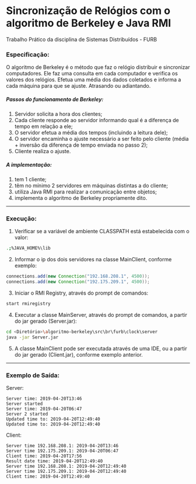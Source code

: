 # Sincronização de Relógios com o algoritmo de Berkeley e Java RMI
Trabalho Prático da disciplina de Sistemas Distribuídos - FURB
### Especificação:
O algoritmo de Berkeley é o método que faz o relógio distribuir e sincronizar computadores. Ele faz uma consulta em cada computador e verifica os valores dos relógios. Efetua uma média dos dados coletados e informa a cada máquina para que se ajuste. Atrasando ou adiantando.

##### Passos do funcionamento de Berkeley:
  1) Servidor solicita a hora dos clientes;
  2) Cada cliente responde ao servidor informando qual é a diferença de tempo em relação a ele;
  3) O servidor efetua a média dos tempos (incluindo a leitura dele);
  4) O servidor encaminha o ajuste necessário a ser feito pelo cliente (média + inversão da diferença de tempo enviada no passo 2);
  5) Cliente realiza o ajuste.
  
##### A implementação:
  1. tem 1 cliente;
  2. têm no mínimo 2 servidores em máquinas distintas a do cliente;
  3. utiliza Java RMI para realizar a comunicação entre objetos;
  4. implementa o algoritmo de Berkeley propriamente dito.
***    
### Execução:
1) Verificar se a variável de ambiente CLASSPATH está estabelecida com o valor: 
```bash
.;%JAVA_HOME%\lib
```
2) Informar o ip dos dois servidores na classe MainClient, conforme exemplo:
```java
connections.add(new Connection("192.168.208.1", 4500));
connections.add(new Connection("192.175.209.1", 4500));
```
3) Iniciar o RMI Registry, através do prompt de comandos: 
```bash
start rmiregistry
```
4) Executar a classe MainServer, através do prompt de comandos, a partir do jar gerado (Server.jar):
```bash
cd <Diretório>\algoritmo-berkeley\src\br\furb\clock\server
java -jar Server.jar
```
5) A classe MainClient pode ser executada através de uma IDE, ou a partir do jar gerado (Client.jar), conforme exemplo anterior.

***    
### Exemplo de Saída:
Server:
```console
Server time: 2019-04-20T13:46
Server started
Server time: 2019-04-20T06:47
Server 2 started
Updated time to: 2019-04-20T12:49:40
Updated time to: 2019-04-20T12:49:40
```
Client:
```console
Server time 192.168.208.1: 2019-04-20T13:46
Server time 192.175.209.1: 2019-04-20T06:47
Client time: 2019-04-20T17:56
Result date time: 2019-04-20T12:49:40
Server time 192.168.208.1: 2019-04-20T12:49:40 
Server time 192.175.209.1: 2019-04-20T12:49:40 
Client time: 2019-04-20T12:49:40
```
